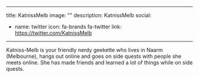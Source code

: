 
---
title: KatnissMelb
image: ""
description: KatnissMelb
social:

  - name: twitter
    icon: fa-brands fa-twitter
    link: https://twitter.com/KatnissMelb

---

Katniss-Melb is your friendly nerdy geekette who lives in Naarm (Melbourne), hangs out online and goes on side quests with people she meets online. She has made friends and learned a lot of things while on side quests. 